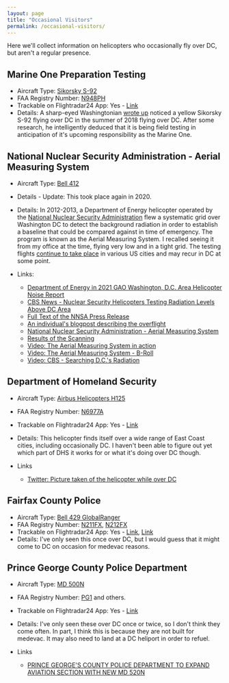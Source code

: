 ```yaml
---
layout: page
title: "Occasional Visitors"
permalink: /occasional-visitors/
---
```


Here we'll collect information on helicopters who occasionally fly over DC, but aren't a regular presence.  

## Marine One Preparation Testing

* Aircraft Type: [Sikorsky S-92](https://en.wikipedia.org/wiki/Sikorsky_S-92)
* FAA Registry Number: [N948PH](https://registry.faa.gov/aircraftinquiry/NNum_Results.aspx?NNumbertxt=N948PH)
* Trackable on Flightradar24 App: Yes - [Link](https://www.flightradar24.com/data/aircraft/N948PH)
* Details: A sharp-eyed Washingtonian [wrote up](https://medium.com/@DaveStroup/solving-the-mystery-of-the-big-yellow-helicopter-756eba187585) noticed a yellow Sikorsky S-92 flying over DC in the summer of 2018 flying over DC.  After some research, he intelligently deduced that it is being field testing in anticipation of it's upcoming responsibility as the Marine One.  

## National Nuclear Security Administration - Aerial Measuring System

* Aircraft Type: [Bell 412](https://en.wikipedia.org/wiki/Bell_412)
* Details - Update:  This took place again in 2020.  
* Details: In 2012-2013, a Department of Energy helicopter operated by the [National Nuclear Security Administration](https://en.wikipedia.org/wiki/National_Nuclear_Security_Administration) flew a systematic grid over Washington DC to detect the background radiation in order to establish a baseline that could be compared against in time of emergency.  The program is known as the Aerial Measuring System.  I recalled seeing it from my office at the time, flying very low and in a tight grid.  The testing flights [continue to take place](https://www.google.com/search?q=%22The+U.S.+Department+of+Energy%E2%80%99s+National+Nuclear+Security+Administration+(DOE%2FNNSA)+will+conduct+low-altitude+helicopter+flights%22+site%3Aenergy.gov) in various US cities and may recur in DC at some point.  

* Links:
  * [Department of Energy in 2021 GAO Washington, D.C. Area Helicopter Noise Report](https://hyp.is/IcjFphV0EeypBUfrWozaWw/www.gao.gov/assets/gao-21-200.pdf)
  * [CBS News - Nuclear Security Helicopters Testing Radiation Levels Above DC Area](https://washington.cbslocal.com/2013/01/05/nuclear-security-helicopters-testing-radiation-levels-above-dc-area/)
  * [Full Text of the NNSA Press Release](https://www.ladailypost.com/content/nnsa-conducting-radiation-survey-over-washington)
  * [An individual's blogpost describing the overflight](https://natethayer.wordpress.com/2013/01/09/black-government-helicopters-zoom-low-over-washington-d-c-to-protect-against-terrorist-dirty-nuclear-bomb/)
  * [National Nuclear Security Administration - Aerial Measuring System](https://www.energy.gov/nnsa/aerial-measuring-system-ams)
  * [Results of the Scanning](https://www.energy.gov/nnsa/downloads/ams-map)
  * [Video: The Aerial Measuring System in action](https://www.youtube.com/watch?v=fWqFpkd27Y0)
  * [Video: The Aerial Measuring System - B-Roll](https://www.youtube.com/watch?v=PANp9gtv8Rs)
  * [Video: CBS - Searching D.C.'s Radiation](https://www.youtube.com/watch?v=dB-zkcuvCd4)


## Department of Homeland Security

* Aircraft Type: [Airbus Helicopters H125](https://en.wikipedia.org/wiki/Eurocopter_AS350_%C3%89cureuil)
* FAA Registry Number: [N6977A](https://registry.faa.gov/aircraftinquiry/NNum_Results.aspx?NNumbertxt=N6977A)
* Trackable on Flightradar24 App: Yes - [Link](https://www.flightradar24.com/data/aircraft/N6977A)
* Details: This helicopter finds itself over a wide range of East Coast cities, including occasionally DC.  I haven't been able to figure out yet which part of DHS it works for or what it's doing over DC though.  

* Links 
  * [Twitter: Picture taken of the helicopter while over DC](https://twitter.com/ep_jhu/status/821054741811757057)

## Fairfax County Police

* Aircraft Type: [Bell 429 GlobalRanger](https://en.wikipedia.org/wiki/Bell_429_GlobalRanger)
* FAA Registry Number: [N211FX](https://registry.faa.gov/aircraftinquiry/NNum_Results.aspx?NNumbertxt=N211FX), [N212FX](https://registry.faa.gov/aircraftinquiry/NNum_Results.aspx?NNumbertxt=N212FX)
* Trackable on Flightradar24 App: Yes - [Link](https://www.flightradar24.com/data/aircraft/N211FX), [Link](https://www.flightradar24.com/data/aircraft/N212FX)
* Details: I've only seen this once over DC, but I would guess that it might come to DC on occasion for medevac reasons.  

## Prince George County Police Department

* Aircraft Type: [MD 500N](https://en.wikipedia.org/wiki/MD_Helicopters_MD_500)
* FAA Registry Number: [PG1](https://registry.faa.gov/aircraftinquiry/NNum_Results.aspx?NNumbertxt=PG1) and others.
* Trackable on Flightradar24 App: Yes - [Link](https://www.flightradar24.com/data/aircraft/PG1)
* Details: I've only seen these over DC once or twice, so I don't think they come often.  In part, I think this is because they are not built for medevac. It may also need to land at a DC heliport in order to refuel.  

* Links
  * [PRINCE GEORGE'S COUNTY POLICE DEPARTMENT TO EXPAND AVIATION SECTION WITH NEW MD 520N](https://mdhelicopters.com/prince-george%E2%80%99s-county-police-department-to-expand-aviation-section-with-new-md-520n.html)
